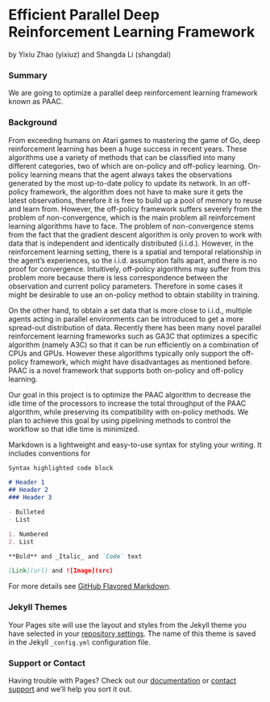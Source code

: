 # Efficient Parallel Deep Reinforcement Learning Framework
by Yixiu Zhao (yixiuz) and Shangda Li (shangdal)

### Summary
We are going to optimize a parallel deep reinforcement learning framework known as PAAC.

### Background
From exceeding humans on Atari games to mastering the game of Go, deep reinforcement learning has been a huge success in recent years. These algorithms use a variety of methods that can be classified into many different categories, two of which are on-policy and off-policy learning. On-policy learning means that the agent always takes the observations generated by the most up-to-date policy to update its network. In an off-policy framework, the algorithm does not have to make sure it gets the latest observations, therefore it is free to build up a pool of memory to reuse and learn from. However, the off-policy framework suffers severely from the problem of non-convergence, which is the main problem all reinforcement learning algorithms have to face. 	The problem of non-convergence stems from the fact that the gradient descent algorithm is only proven to work with data that is independent and identically distributed (i.i.d.). However, in the reinforcement learning setting, there is a spatial and temporal relationship in the agent’s experiences, so the i.i.d. assumption falls apart, and there is no proof for convergence. Intuitively, off-policy algorithms may suffer from this problem more because there is less correspondence between the observation and current policy parameters. Therefore in some cases it might be desirable to use an on-policy method to obtain stability in training.

On the other hand, to obtain a set data that is more close to i.i.d., multiple agents acting in parallel environments can be introduced to get a more spread-out distribution of data. Recently there has been many novel parallel reinforcement learning frameworks such as GA3C that optimizes a specific algorithm (namely A3C) so that it can be run efficiently on a combination of CPUs and GPUs. However these algorithms typically only support the off-policy framework, which might have disadvantages as mentioned before. PAAC is a novel framework that supports both on-policy and off-policy learning.

Our goal in this project is to optimize the PAAC algorithm to decrease the idle time of the processors to increase the total throughput of the PAAC algorithm, while preserving its compatibility with on-policy methods. We plan to achieve this goal by using pipelining methods to control the workflow so that idle time is minimized.


Markdown is a lightweight and easy-to-use syntax for styling your writing. It includes conventions for

```markdown
Syntax highlighted code block

# Header 1
## Header 2
### Header 3

- Bulleted
- List

1. Numbered
2. List

**Bold** and _Italic_ and `Code` text

[Link](url) and ![Image](src)
```

For more details see [GitHub Flavored Markdown](https://guides.github.com/features/mastering-markdown/).

### Jekyll Themes

Your Pages site will use the layout and styles from the Jekyll theme you have selected in your [repository settings](https://github.com/iharryharryli/15418-Final-Project/settings). The name of this theme is saved in the Jekyll `_config.yml` configuration file.

### Support or Contact

Having trouble with Pages? Check out our [documentation](https://help.github.com/categories/github-pages-basics/) or [contact support](https://github.com/contact) and we’ll help you sort it out.
